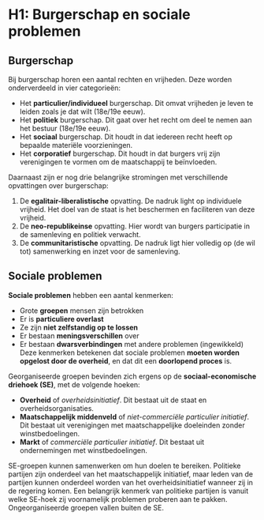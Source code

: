 # H1: Burgerschap en sociale problemen

## Burgerschap
Bij burgerschap horen een aantal rechten en vrijheden. Deze worden onderverdeeld in vier categorieën:

  * Het **particulier/individueel** burgerschap. Dit omvat vrijheden je leven te leiden zoals je dat wilt (18e/19e eeuw).
  * Het **politiek** burgerschap. Dit gaat over het recht om deel te nemen aan het bestuur (18e/19e eeuw).
  * Het **sociaal** burgerschap. Dit houdt in dat iedereen recht heeft op bepaalde materiële voorzieningen.
  * Het **corporatief** burgerschap. Dit houdt in dat burgers vrij zijn verenigingen te vormen om de maatschappij te beïnvloeden.

Daarnaast zijn er nog drie belangrijke stromingen met verschillende opvattingen over burgerschap:

  1. De **egalitair-liberalistische** opvatting. De nadruk light op individuele vrijheid. Het doel van de staat is het beschermen en faciliteren van deze vrijheid.
  2. De **neo-republikeinse** opvatting. Hier wordt van burgers participatie in de samenleving en politiek verwacht.
  3. De **communitaristische** opvatting. De nadruk ligt hier volledig op (de wil tot) samenwerking en inzet voor de samenleving.

## Sociale problemen
**Sociale problemen** hebben een aantal kenmerken:

  * Grote **groepen** mensen zijn betrokken
  * Er is **particuliere overlast**
  * Ze zijn **niet zelfstandig op te lossen**
  * Er bestaan **meningsverschillen** over
  * Er bestaan **dwarsverbindingen** met andere problemen (ingewikkeld)
Deze kenmerken betekenen dat sociale problemen **moeten worden opgelost door de overheid**, en dat dit een **doorlopend proces** is.

Georganiseerde groepen bevinden zich ergens op de **sociaal-economische driehoek (SE)**, met de volgende hoeken:

  * **Overheid** of *overheidsinitiatief*. Dit bestaat uit de staat en overheidsorganisaties.
  * **Maatschappelijk middenveld** of *niet-commerciële particulier initiatief*. Dit bestaat uit verenigingen met maatschappelijke doeleinden zonder winstbedoelingen.
  * **Markt** of *commerciële particulier initiatief*. Dit bestaat uit ondernemingen met winstbedoelingen.

SE-groepen kunnen samenwerken om hun doelen te bereiken. Politieke partijen zijn onderdeel van het maatschappelijk initiatief, maar leden van de partijen kunnen onderdeel worden van het overheidsinitiatief wanneer zij in de regering komen. Een belangrijk kenmerk van politieke partijen is vanuit welke SE-hoek zij voornamelijk problemen proberen aan te pakken. Ongeorganiseerde groepen vallen buiten de SE.
